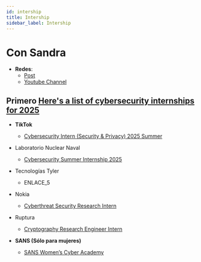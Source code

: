 ```yaml
---
id: intership
title: Intership
sidebar_label: Intership
---
```


# Con Sandra
- **Redes**:
    - [Post](https://www.withsandra.dev/archive?page=1)
    - [Youtube Channel](https://www.youtube.com/@WithSandra/videos)

## Primero [Here's a list of cybersecurity internships for 2025](https://www.withsandra.dev/p/here-s-a-list-of-cybersecurity-internships-for-2025)
- **TikTok**
  - [Cybersecurity Intern (Security & Privacy) 2025 Summer](https://www.levels.fyi/jobs?utm_campaign=google_jobs_apply&utm_medium=organic&utm_source=google_jobs_apply&jobId=120026196837573318)

- Laboratorio Nuclear Naval
  - [Cybersecurity Summer Internship 2025](https://www.untapped.io/app/discover/jobs/naval-nuclear-laboratory/cybersecurity-summer-internship-2025/029e52e6-582f-49dc-8ee5-8f05386cfbbd?utm_source=www.withsandra.dev&utm_medium=referral&utm_campaign=here-s-a-list-of-cybersecurity-internships-for-2025)

- Tecnologías Tyler
  - ENLACE_5

- Nokia
  - [Cyberthreat Security Research Intern](https://www.levels.fyi/jobs?utm_campaign=google_jobs_apply&utm_medium=organic&utm_source=google_jobs_apply&jobId=111522067907519174)

- Ruptura
  - [Cryptography Research Engineer Intern](https://ripple.com/careers/all-jobs/job/5989570/?utm_source=www.withsandra.dev&utm_medium=referral&utm_campaign=here-s-a-list-of-cybersecurity-internships-that-re-still-hiring)

- **SANS (Sólo para mujeres)**
  - [SANS Women’s Cyber Academy](https://www.sans.org/cyber-academy/womens-academy/?utm_source=www.withsandra.dev&utm_medium=referral&utm_campaign=here-s-a-list-of-cybersecurity-internships-that-re-still-hiring)

